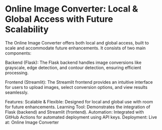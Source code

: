 # Online Image Converter: Local & Global Access with Future Scalability
The Online Image Converter offers both local and global access, built to scale and accommodate future enhancements. It consists of two main components:

Backend (Flask):
The Flask backend handles image conversions like grayscale, edge detection, and contour detection, ensuring efficient processing.

Frontend (Streamlit):
The Streamlit frontend provides an intuitive interface for users to upload images, select conversion options, and view results seamlessly.

Features:
Scalable & Flexible: Designed for local and global use with room for future enhancements.
Learning Tool: Demonstrates the integration of Flask (backend) and Streamlit (frontend).
Automation: Integrated with GitHub Actions for automated deployment using API keys.
Deployment:
Live at: Online Image Converter
